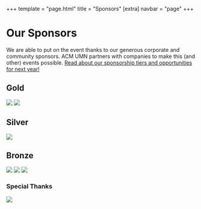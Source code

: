 +++
template = "page.html"
title = "Sponsors"
[extra]
navbar = "page"
+++

# Our Sponsors

We are able to put on the event thanks to our generous corporate and community sponsors. ACM UMN partners with companies to make this (and other) events possible. <a href="/sponsors-next">Read about our sponsorship tiers and opportunities for next year!</a>

<div class="sponsors sponsorship">
    <div class="gold box">
		<h2>Gold</h2>
		<div class="sponsorship-info">
			<div class="sponsor-logos">
				<img src="/images/ecolab.png"></img>
				<img src="/images/sps.svg"></img>
			</div>
		</div>
	</div>
	<div class="silver box">
		<h2>Silver</h2>
		<div class="sponsorship-info">
			<div class="sponsor-logos">
				<img src="/images/optum.png"></img>
			</div>
		</div>
	</div>
	<div class="bronze box">
		<h2>Bronze</h2>
		<div class="sponsorship-info">
			<div class="sponsor-logos">
				<img src="/images/75f.png"></img>
				<img src="/images/cat.jpg"></img>
				<img src="/images/bestbuy.png"></img>
			</div>
		</div>
	</div>
	<div class="grinkus box">
		<h3>Special Thanks</h3>
		<div class="sponsorship-info">
			<div class="sponsor-logos">
				<a href="https://hackp.ac/mlh-stickermule-hackathons"><img src="/images/sticker-mule-logo-light-bg.svg"></img></a>
			</div>
		</div>
	</div>
</div>